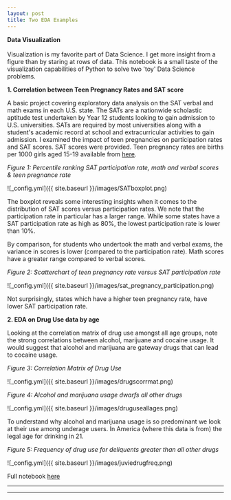 ```yaml
---
layout: post
title: Two EDA Examples
---
```

**Data Visualization** <br />  <br />  Visualization is my favorite part of Data Science. I get more insight from a figure than by staring at rows of data. This notebook is a small taste of the visualization capabilities of Python to solve two 'toy' Data Science problems.

**1. Correlation between Teen Pregnancy Rates and SAT score**

A basic project covering exploratory data analysis on the SAT verbal and math exams in each U.S. state. The SATs are a nationwide scholastic aptitude test undertaken by Year 12 students looking to gain admission to U.S. universities. SATs are required by most universities along with a student's academic record at school and extracurricular activities to gain admission. I examined the impact of teen pregnancies on participation rates and SAT scores. SAT scores were provided. Teen pregnancy rates are births per 1000 girls aged 15-19 available from [here](https://thenationalcampaign.org/data/compare/1701).

*Figure 1: Percentile ranking SAT participation rate, math and verbal scores & teen pregnance rate*

![_config.yml]({{ site.baseurl }}/images/SATboxplot.png)

The boxplot reveals some interesting insights when it comes to the distribution of SAT scores versus participation rates. We note that the participation rate in particular has a larger range. While some states have a SAT participation rate as high as 80%, the lowest participation rate is lower than 10%.

By comparison, for students who undertook the math and verbal exams, the variance in scores is lower (compared to the participation rate). Math scores have a greater range compared to verbal scores.

*Figure 2: Scatterchart of teen pregnancy rate versus SAT participation rate*

![_config.yml]({{ site.baseurl }}/images/sat_pregnancy_participation.png)

Not surprisingly, states which have a higher teen pregnancy rate, have lower SAT participation rate.

**2. EDA on Drug Use data by age**

Looking at the correlation matrix of drug use amongst all age groups, note the strong correlations between alcohol, marijuane and cocaine usage. It would suggest that alcohol and marijuana are gateway drugs that can lead to cocaine usage.

*Figure 3: Correlation Matrix of Drug Use*

![_config.yml]({{ site.baseurl }}/images/drugscorrmat.png)

*Figure 4: Alcohol and marijuana usage dwarfs all other drugs*

![_config.yml]({{ site.baseurl }}/images/druguseallages.png)

To understand why alcohol and marijuana usage is so predominant we look at their use among underage users. In America (where this data is from) the legal age for drinking in 21.

*Figure 5: Frequency of drug use for deliquents greater than all other drugs*

![_config.yml]({{ site.baseurl }}/images/juviedrugfreq.png)

Full notebook [here](https://github.com/factorwonk/Portfolio/blob/master/SAT.ipynb)

----
****

